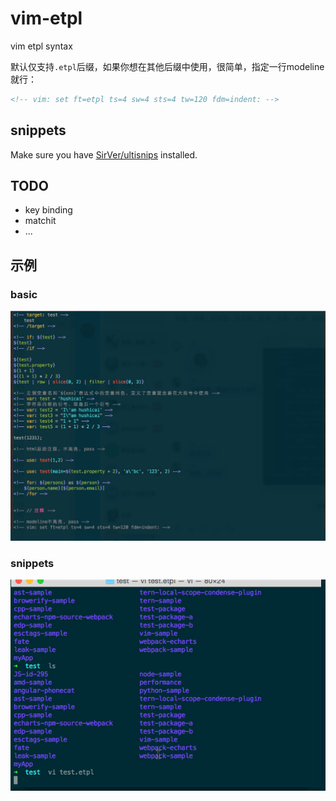 # vim-etpl

vim etpl syntax

默认仅支持`.etpl`后缀，如果你想在其他后缀中使用，很简单，指定一行modeline就行：

```html
<!-- vim: set ft=etpl ts=4 sw=4 sts=4 tw=120 fdm=indent: -->
```

## snippets

Make sure you have [SirVer/ultisnips](https://github.com/SirVer/ultisnips) installed.

## TODO

* key binding
* matchit
* ...

## 示例

### basic

![](./screenshots/1.png)

### snippets

![](./screenshots/2.gif)


